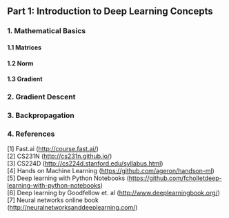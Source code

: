## Part 1: Introduction to Deep Learning Concepts

### 1. Mathematical Basics

#### 1.1 Matrices

#### 1.2 Norm

#### 1.3 Gradient

### 2. Gradient Descent

### 3. Backpropagation

### 4. References

[1] Fast.ai (http://course.fast.ai/)  
[2] CS231N (http://cs231n.github.io/)  
[3] CS224D (http://cs224d.stanford.edu/syllabus.html)  
[4] Hands on Machine Learning (https://github.com/ageron/handson-ml)  
[5] Deep learning with Python Notebooks (https://github.com/fcholletdeep-learning-with-python-notebooks)  
[6] Deep learning by Goodfellow et. al (http://www.deeplearningbook.org/)  
[7] Neural networks online book (http://neuralnetworksanddeeplearning.com/)  
